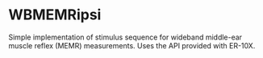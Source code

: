 # WBMEMRipsi
Simple implementation of stimulus sequence for wideband middle-ear muscle reflex (MEMR) measurements. Uses the API provided with ER-10X.
